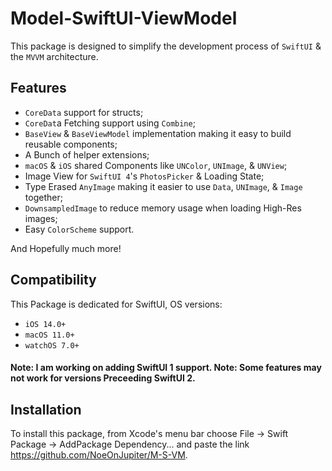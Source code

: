 # Model-SwiftUI-ViewModel

This package is designed to simplify the development process of `SwiftUI` & the `MVVM` architecture.

## Features

  * `CoreData` support for structs;
  * `CoreDat`a Fetching support using `Combine`;
  * `BaseView` & `BaseViewModel` implementation making it easy to build reusable components;
  * A Bunch of helper extensions;
  * `macOS` & `iOS` shared Components like `UNColor`, `UNImage`, & `UNView`;
  * Image View for `SwiftUI 4`'s `PhotosPicker` & Loading State;
  * Type Erased `AnyImage` making it easier to use `Data`, `UNImage`, & `Image` together;
  * `DownsampledImage` to reduce memory usage when loading High-Res images;
  * Easy `ColorScheme` support.
        
  And Hopefully much more!
  
## Compatibility

 This Package is dedicated for SwiftUI, OS versions:
  * `iOS 14.0+`
  * `macOS 11.0+`
  * `watchOS 7.0+`
 #### Note: I am working on adding SwiftUI 1 support. Note: Some features may not work for versions Preceeding SwiftUI 2.
  
## Installation

  To install this package, from Xcode's menu bar choose File -> Swift Package -> AddPackage Dependency... and paste the link https://github.com/NoeOnJupiter/M-S-VM.
